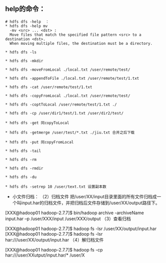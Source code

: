 
## help的命令：
```shell
# hdfs dfs -help  ：
* hdfs dfs -help mv
  -mv <src> ... <dst> :
  Move files that match the specified file pattern <src> to a destination <dst>.
  When moving multiple files, the destination must be a directory.

* hdfs dfs -ls

* hdfs dfs -mkdir

* hdfs dfs -moveFromLocal ./local.txt /user/remote/test/

* hdfs dfs -appendToFile ./local.txt /user/remote/test/1.txt

* hdfs dfs -cat /user/remote/test/1.txt

* hdfs dfs -copyFromLocal ./local.txt /user/remote/test/

* hdfs dfs -coptToLocal /user/remote/test/1.txt ./

* hdfs dfs -cp /user/dir1/test/1.txt /user/dir2/test/

* hdfs dfs -get 同copyToLocal

* hdfs dfs -getmerge /user/test/*.txt ./jiu.txt 合并之后下载

* hdfs dfs -put 同copyFromLocal

* hdfs dfs -tail

* hdfs dfs -rm

* hdfs dfs -rmdir

* hdfs dfs -du

* hdfs dfs -setrep 10 /user/text.txt 设置副本数
```


* 小文件归档：
  （2）归档文件
  把/user/XX/input目录里面的所有文件归档成一个叫input.har的归档文件，并把归档后文件存储到/user/XX/output路径下。

[XXX@hadoop01 hadoop-2.7.7]$ bin/hadoop archive -archiveName input.har –p /user/XXX/input /user/XXX/output
（3）查看归档

[XXX@hadoop01 hadoop-2.7.7]$ hadoop fs -lsr /user/XX/output/input.har
[XXX@hadoop01 hadoop-2.7.7]$ hadoop fs -lsr har:///user/XX/output/input.har
（4）解归档文件

[XXX@hadoop01 hadoop-2.7.7]$ hadoop fs -cp har:///user/XXutput/input.har/* /user/X

